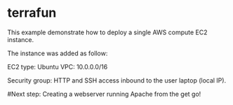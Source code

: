 # terrafun

This example demonstrate how to deploy a single AWS compute EC2 instance. 


The instance was added as follow:

EC2 type: Ubuntu
VPC: 10.0.0.0/16

Security group: 
HTTP and SSH access inbound to the user laptop (local IP).

#Next step: Creating a webserver running Apache from the get go!
